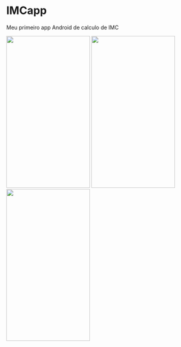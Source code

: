 # IMCapp
Meu primeiro app Android de calculo de IMC

<img src="https://github.com/Rodrigo42/IMCapp/assets/11864885/52d84f64-37f6-41f0-b706-3c6e2582255b" width="220" height="400"> 
<img src="https://github.com/Rodrigo42/IMCapp/assets/11864885/23f7589e-920b-4b9f-b864-473dbd75d6fc" width="220" height="400">
<img src="https://github.com/Rodrigo42/IMCapp/assets/11864885/9ddea8e6-b790-4109-bb74-61cb17b7dc6f" width="220" height="400">

